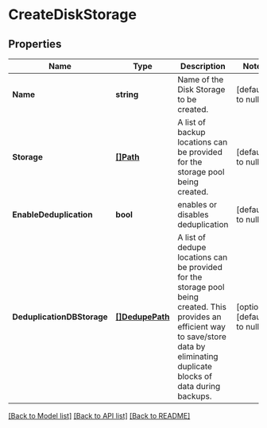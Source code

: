 # CreateDiskStorage

## Properties
Name | Type | Description | Notes
------------ | ------------- | ------------- | -------------
**Name** | **string** | Name of the Disk Storage to be created. | [default to null]
**Storage** | [**[]Path**](Path.md) | A list of backup locations can be provided for the storage pool being created. | [default to null]
**EnableDeduplication** | **bool** | enables or disables deduplication | [default to null]
**DeduplicationDBStorage** | [**[]DedupePath**](DedupePath.md) | A list of dedupe locations can be provided for the storage pool being created. This provides an efficient way to save/store data by eliminating duplicate blocks of data during backups. | [optional] [default to null]

[[Back to Model list]](../README.md#documentation-for-models) [[Back to API list]](../README.md#documentation-for-api-endpoints) [[Back to README]](../README.md)

